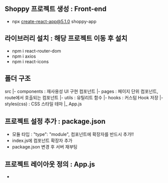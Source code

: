 ## Shoppy 프로젝트 생성 : Front-end
- npx create-react-app@5.1.0 shoppy-app

## 라이브러리 설치 : 해당 프로젝트 이동 후 설치
- npm i react-router-dom
- npm i axios
- npm i react-icons

## 폴더 구조
src
 |- components : 재사용성 UI 구현 컴포넌트
 |- pages : 페이지 단위 컴포넌트, route에서 호출되는 컴포넌트
 |- utils : 유틸리트 함수
 |- hooks : 커스텀 Hook 저장
 |- styles(css) : CSS 스타일 테마
 |_ App.js

## 프로젝트 설정 추가 : package.json
- 모듈 타입 : "type": "module", 컴포넌트에 확장자를 반드시 추가!!
- index.js에 컴포넌트 확장자 추가
- package.json 변경 후 서버 재부팅

## 프로젝트 레이아웃 정의 : App.js
- 